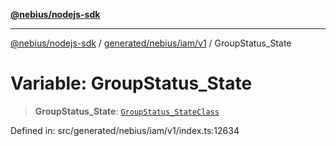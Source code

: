 [**@nebius/nodejs-sdk**](../../../../../README.md)

---

[@nebius/nodejs-sdk](../../../../../README.md) / [generated/nebius/iam/v1](../README.md) / GroupStatus_State

# Variable: GroupStatus_State

> **GroupStatus_State**: [`GroupStatus_StateClass`](../type-aliases/GroupStatus_StateClass.md)

Defined in: src/generated/nebius/iam/v1/index.ts:12634
